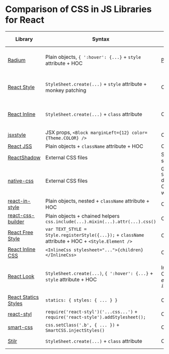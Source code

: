 # Comparison of CSS in JS Libraries for React

Library | Syntax | Mechanism | Override mechanism | Compile-time step | Media Queries | Pseudo styles | CSS Syntax | Animations | ES6 Classes | Vendor Prefixes | Dynamic styles | Universal/Isomorphic (runs on server)
-------- | -------- | -------- | -------- | -------- | -------- | -------- | -------- | -------- | -------- | -------- | -------- | --------
[Radium](https://github.com/FormidableLabs/radium) | Plain objects, `{ ':hover': {...}` + `style` attribute + HOC | [Pure inline styles](https://github.com/FormidableLabs/radium#how-does-radium-work) | Object.assign | No | [Yes](https://github.com/FormidableLabs/radium/tree/master/docs/guides#media-queries) | Yes - :hover, :active, :focus | [Yes](https://github.com/FormidableLabs/radium/tree/master/docs/faq#can-i-use-my-favourite-csslesssass-syntax) | [Yes](https://github.com/FormidableLabs/radium/tree/master/docs/api#keyframes) | [Yes](https://github.com/FormidableLabs/radium/tree/master/docs/guides#how-do-i-do-it-then) | Yes | Yes - anything can be done at runtime | Yes, including keyframes and media queries
[React Style](https://github.com/js-next/react-style) | `StyleSheet.create(...)` + `style` attribute + monkey patching | Converts to CSS | CSS overrides hack - `.foo,.foo.foo1,.foo.foo1.foo2.` (etc.) | [Optional](https://github.com/js-next/react-style#extracting-styles-into-css-at-build-time) | [Yes](https://github.com/js-next/react-style#support-for-media-queries) | [No](https://github.com/js-next/react-style#not-supported-css-features) | [Yes](https://github.com/js-next/react-style#syntax-helpers-for-writing-styles) | No | Yes | Yes, if using [webpack extraction plugin](https://github.com/js-next/react-style#extracting-styles-into-css-at-build-time) | Yes - using inline styles | Yes, if using extraction
[React Inline](https://github.com/martinandert/react-inline) | `StyleSheet.create(...)` + `class` attribute | Converts to CSS | Unknown | Yes | Yes | Yes - all that are supported by CSS | No | No | Yes | Yes, after extraction | Yes - using inline styles | Yes
[jsxstyle](https://github.com/petehunt/jsxstyle) | JSX props, `<Block marginLeft={12} color={Theme.COLOR} />` | Converts to CSS | Unknown | Yes | Not yet | Yes | No | No | Yes | Yes, after extraction | Yes - using inline styles | Yes
[React JSS](https://github.com/jsstyles/react-jss) | Plain objects + `className` attribute + HOC | Converts to CSS | [extend plugin](https://github.com/jsstyles/jss-extend) | Optional | Yes | Yes | No | Yes | Yes | [Yes](https://github.com/jsstyles/jss-vendor-prefixer) | Yes - using inline styles | Yes
[ReactShadow](https://github.com/Wildhoney/ReactShadow) | External CSS files | Shadow DOM for scoping | Same pitfalls as CSS | No | Yes | Yes | Yes | Yes | No | Yes, on external css | Yes - using inline styles | Yes
[native-css](https://github.com/raphamorim/native-css) | External CSS files | Generates `StyleSheet.create` declarations from CSS file for use with React Style | - | - | - | - | Yes | - | - | - | - | -
[react-in-style](https://github.com/ericwooley/react-in-style) | Plain objects, nested + `className` attribute + HOC | Converts to CSS | Same pitfalls as CSS | No | No | Yes | No | No | Yes | Yes, autoprefixer | Yes - using inline styles | Unknown
[react-css-builder](https://github.com/jhudson8/react-css-builder) | Plain objects + chained helpers `css.include(...).mixin(...).attr(...).css()` | Converts to CSS | Same pitfalls as CSS | No | No | No | No | No | Yes | Yes - [mixins](http://jhudson8.github.io/fancydocs/index.html#project/jhudson8/react-css-builder/section/Usage/Mixins?focus=outline) | Yes - using inline styles | Unknown
[React Free Style](https://github.com/blakeembrey/react-free-style) | `var TEXT_STYLE = Style.registerStyle({...});` + `className` attribute + HOC + `<Style.Element />` | Converts to CSS | Explicit - `FreeStyle#registerStyle(a, b, c)` | No | Yes | Yes | No | Yes | Yes | Unknown | Yes - explicit support `this.context.freeStyle.registerStyle(...)` | Yes
[React Inline CSS](https://github.com/RickWong/react-inline-css) | `<InlineCss stylesheet="...">{children}</InlineCss>` | Converts to CSS | Same pitfalls as CSS | No | Yes | Yes | Yes | Yes | Yes | Unknown | Yes - using inline styles | Unknown
[React Look](https://github.com/rofrischmann/react-look) | `StyleSheet.create(...)`, `{ ':hover': {...}` + `style` attribute + HOC | Inline styles + Convert to CSS *e.g. `::-webkit-input-placeholder`* | [assign-styles](https://github.com/rofrischmann/assign-styles) (Object.assign with !important support) | No | [Yes](https://github.com/rofrischmann/react-look/blob/develop/docs/plugins/Mixin.md#media-queries) | [Yes](https://github.com/rofrischmann/react-look/blob/develop/docs/plugins/Mixin.md#pseudo-classes), 30 pure JS + [CSS polyfill](https://github.com/rofrischmann/react-look/blob/develop/docs/plugins/Mixin.md#pseudo-to-css) for others | Yes, [Sass](http://sass-lang.com)-like nesting | [Yes](https://github.com/rofrischmann/react-look/blob/develop/docs/api/StyleSheet.md#keyframesframes--config) | Yes | [Yes](https://github.com/rofrischmann/react-look/blob/develop/docs/plugins/Prefixer.md), [inline-style-prefixer](https://github.com/rofrischmann/inline-style-prefixer) | Yes, [stateful values](https://github.com/rofrischmann/react-look/blob/develop/docs/plugins/StatefulValue.md) & [stateful styles](https://github.com/rofrischmann/react-look/blob/develop/docs/plugins/Mixin.md#stateful-conditions) | Yes, media queries with special plugin
[React Statics Styles](https://github.com/elierotenberg/react-statics-styles) | `statics: { styles: { ... } }` | Converts to CSS | Same pitfalls as CSS | Yes | Yes | Yes | No | Yes | Yes | Yes, after extraction | Yes - using inline styles | Yes
[react-styl](https://github.com/nick/react-styl) | `require('react-styl')('...css...')` + `require('react-style').addStylesheet();` | Converts to CSS | Same pitfalls as CSS | No | Yes | Yes | Yes | Yes | Yes | No | Yes - using inline styles | No
[smart-css](https://github.com/hackhat/smart-css) | `css.setClass('.b', { ... })` + `SmartCSS.injectStyles()` | Converts to CSS | Same pitfalls as CSS | No | Yes | Yes | No | No | Yes | Not yet | Yes - using inline styles | Not yet
[Stilr](https://github.com/chriskjaer/stilr) | `StyleSheet.create(...)` + `class` attribute | Converts to CSS | Same pitfalls as CSS | Optional | Yes | Yes | No | Yes | Yes | Yes, after extraction | Yes - using inline styles | Yes, if using extraction
